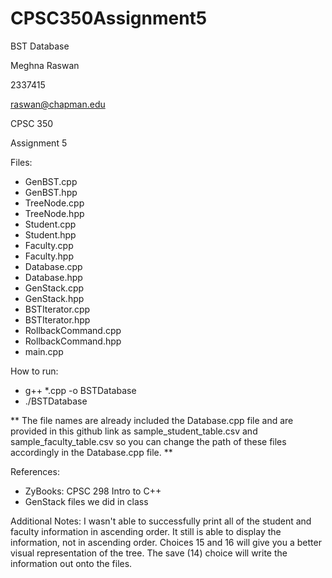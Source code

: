 # CPSC350Assignment5
BST Database

Meghna Raswan

2337415

raswan@chapman.edu

CPSC 350

Assignment 5


Files:
- GenBST.cpp
- GenBST.hpp
- TreeNode.cpp
- TreeNode.hpp
- Student.cpp
- Student.hpp
- Faculty.cpp
- Faculty.hpp
- Database.cpp
- Database.hpp
- GenStack.cpp
- GenStack.hpp
- BSTIterator.cpp
- BSTIterator.hpp
- RollbackCommand.cpp
- RollbackCommand.hpp
- main.cpp

How to run:
- g++ *.cpp -o BSTDatabase
- ./BSTDatabase

** The file names are already included the Database.cpp file and are provided in this github link as sample_student_table.csv and sample_faculty_table.csv so you can change the path of these files accordingly in the Database.cpp file. **

References:
- ZyBooks: CPSC 298 Intro to C++
- GenStack files we did in class

Additional Notes:
I wasn't able to successfully print all of the student and faculty information in ascending order. It still is able to display the information, not in ascending order. Choices 15 and 16 will give you a better visual representation of the tree. The save (14) choice will write the information out onto the files.
